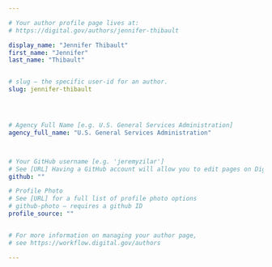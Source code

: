 ```yaml
---

# Your author profile page lives at:
# https://digital.gov/authors/jennifer-thibault

display_name: "Jennifer Thibault"
first_name: "Jennifer"
last_name: "Thibault"


# slug — the specific user-id for an author.
slug: jennifer-thibault




# Agency Full Name [e.g. U.S. General Services Administration]
agency_full_name: "U.S. General Services Administration"



# Your GitHub username [e.g. 'jeremyzilar']
# See [URL] Having a GitHub account will allow you to edit pages on DigitalGov. The image used in your GitHub account can also be used to populate your digital.gov profile photo.
github: ""

# Profile Photo
# See [URL] for a full list of profile photo options
# github-photo — requires a github ID
profile_source: ""


# For more information on managing your author page,
# see https://workflow.digital.gov/authors

---
```

